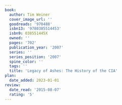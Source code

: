 ```yaml
---
book:
  author: Tim Weiner
  cover_image_url: ''
  goodreads: '970488'
  isbn13: '9780385514453'
  isbn9: 038551445X
  owned: ''
  pages: '702'
  publication_year: '2007'
  series: ''
  series_position: '2007'
  spine_color: ''
  tags: ''
  title: 'Legacy of Ashes: The History of the CIA'
plan:
  date_added: 2023-01-01
review:
  date_read: '2015-08-07'
  rating: '5'
---
```

